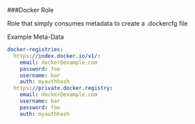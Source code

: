 ###Docker Role

Role that simply consumes metadata to create a .dockercfg file

Example Meta-Data

```yaml
docker-registries:
  https://index.docker.io/v1/:
    email: docker@example.com
    password: foo
    username: bar
    auth: myauthhash
  https://private.docker.registry:
    email: docker@example.com
    username: bar
    password: foo
    auth: myauthhash
```